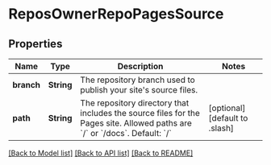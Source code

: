 # ReposOwnerRepoPagesSource

## Properties
Name | Type | Description | Notes
------------ | ------------- | ------------- | -------------
**branch** | **String** | The repository branch used to publish your site&#39;s source files. | 
**path** | **String** | The repository directory that includes the source files for the Pages site. Allowed paths are &#x60;/&#x60; or &#x60;/docs&#x60;. Default: &#x60;/&#x60; | [optional] [default to .slash]

[[Back to Model list]](../README.md#documentation-for-models) [[Back to API list]](../README.md#documentation-for-api-endpoints) [[Back to README]](../README.md)


